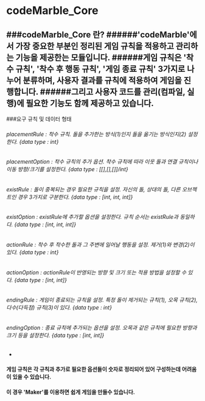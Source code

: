 # codeMarble_Core

###codeMarble_Core 란?
######'codeMarble'에서 가장 중요한 부분인 정리된 게임 규칙을 적용하고 관리하는 기능을 제공한는 모듈입니다.
######게임 규칙은 '착수 규칙', '착수 후 행동 규칙', '게임 종료 규칙' 3가지로 나누어 분류하며, 사용자 결과를 규칙에 적용하여 게임을 진행합니다.
######그리고 사용자 코드를 관리(컴파일, 실행)에 필요한 기능도 함께 제공하고 있습니다.
-

###요구 규칙 및 데이터 형태

###### placementRule : 착수 규칙. 돌을 추가한는 방식(1)인지 돌을 옮기는 방식인지(2) 설정한다. {data type : int}
###### placementOption : 착수 규칙의 추가 옵션. 착수 규칙에 따라 이웃 돌과 연결 규칙이나 이동 방향/크기를 설정한다. {data type : [[],[],[]]/int}
###### existRule : 돌이 중복되는 경우 필요한 규칙을 설정. 자신의 돌, 상대의 돌, 다른 오브젝트인 경우 3가지로 구분한다. {data type : [int, int, int]}
###### existOption : existRule에 추가할 옵션을 설정한다. 규칙 순서는 existRule과 동일하다. {data type : [int, int, int]}
###### actionRule : 착수 후 착수한 돌과 그 주변에 일어날 행동을 설정. 제거(1)와 변경(2)이 있다. {data type : int}
###### actionOption : actionRule이 반영되는 방향 및 크기 또는 적용 방법을 설정할 수 있다. {data type : [int, int]}
###### endingRule : 게임이 종료되는 규칙을 설정. 특정 돌이 제거되는 규칙(1), 오목 규칙(2), 다수(다득점) 규칙(3)이 있다. {data type : int}
###### endingOption : 종료 규칙에 추가되는 옵션을 설정. 오목과 같은 규칙에 필요한 방향과 크기 등을 설정한다. {data type : [int, int]}

-
<H4> 게임 규칙은 각 규칙과 추가로 필요한 옵션들이 숫자로 정리되어 있어 구성하는데 어려움이 있을 수 있습니다.
<H4> 이 경우 'Maker'를 이용하면 쉽게 게임을 만들수 있습니다.
                    
